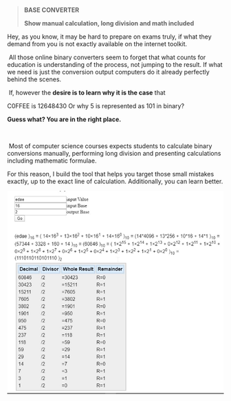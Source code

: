 > **BASE CONVERTER**
>
> **Show manual calculation, long division and math included**

Hey, as you know, it may be hard to prepare on exams truly, if what they
demand from you is not exactly available on the internet toolkit.

 All those online binary converters seem to forget that what counts for
education is understanding of the process, not jumping to the result. If
what we need is just the conversion output computers do it already
perfectly behind the scenes.

 If, however the **desire is to learn why it is the case** that

C0FFEE is 12648430
Or why 5 is represented as 101 in binary?

**Guess what? You are in the right place.**

 

 Most of computer science courses expects students to calculate binary
conversions manually, performing long division and presenting
calculations including mathematic formulae.

For this reason, I build the tool that helps you target those small
mistakes exactly, up to the exact line of calculation. Additionally, you
can learn better.


![](a.jpg)
